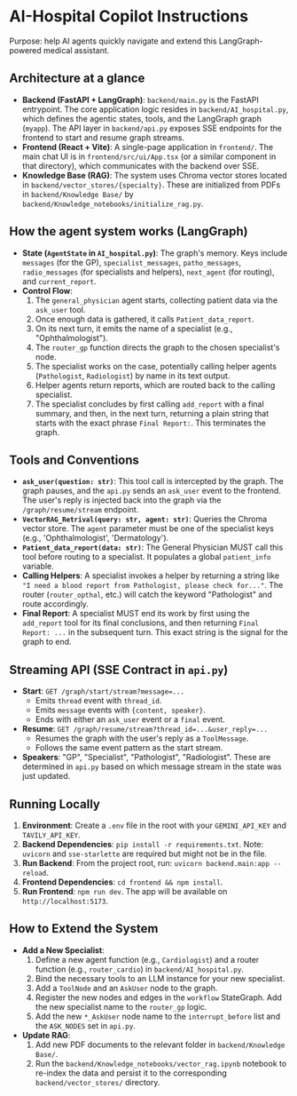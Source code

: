 # AI-Hospital Copilot Instructions

Purpose: help AI agents quickly navigate and extend this LangGraph-powered medical assistant.

## Architecture at a glance
- **Backend (FastAPI + LangGraph)**: `backend/main.py` is the FastAPI entrypoint. The core application logic resides in `backend/AI_hospital.py`, which defines the agentic states, tools, and the LangGraph graph (`myapp`). The API layer in `backend/api.py` exposes SSE endpoints for the frontend to start and resume graph streams.
- **Frontend (React + Vite)**: A single-page application in `frontend/`. The main chat UI is in `frontend/src/ui/App.tsx` (or a similar component in that directory), which communicates with the backend over SSE.
- **Knowledge Base (RAG)**: The system uses Chroma vector stores located in `backend/vector_stores/{specialty}`. These are initialized from PDFs in `backend/Knowledge Base/` by `backend/Knowledge_notebooks/initialize_rag.py`.

## How the agent system works (LangGraph)
- **State (`AgentState` in `AI_hospital.py`)**: The graph's memory. Keys include `messages` (for the GP), `specialist_messages`, `patho_messages`, `radio_messages` (for specialists and helpers), `next_agent` (for routing), and `current_report`.
- **Control Flow**:
  1. The `general_physician` agent starts, collecting patient data via the `ask_user` tool.
  2. Once enough data is gathered, it calls `Patient_data_report`.
  3. On its next turn, it emits the name of a specialist (e.g., "Ophthalmologist").
  4. The `router_gp` function directs the graph to the chosen specialist's node.
  5. The specialist works on the case, potentially calling helper agents (`Pathologist`, `Radiologist`) by name in its text output.
  6. Helper agents return reports, which are routed back to the calling specialist.
  7. The specialist concludes by first calling `add_report` with a final summary, and then, in the next turn, returning a plain string that starts with the exact phrase `Final Report:`. This terminates the graph.

## Tools and Conventions
- **`ask_user(question: str)`**: This tool call is intercepted by the graph. The graph pauses, and the `api.py` sends an `ask_user` event to the frontend. The user's reply is injected back into the graph via the `/graph/resume/stream` endpoint.
- **`VectorRAG_Retrival(query: str, agent: str)`**: Queries the Chroma vector store. The `agent` parameter must be one of the specialist keys (e.g., 'Ophthalmologist', 'Dermatology').
- **`Patient_data_report(data: str)`**: The General Physician MUST call this tool before routing to a specialist. It populates a global `patient_info` variable.
- **Calling Helpers**: A specialist invokes a helper by returning a string like `"I need a blood report from Pathologist, please check for..."`. The router (`router_opthal`, etc.) will catch the keyword "Pathologist" and route accordingly.
- **Final Report**: A specialist MUST end its work by first using the `add_report` tool for its final conclusions, and then returning `Final Report: ...` in the subsequent turn. This exact string is the signal for the graph to end.

## Streaming API (SSE Contract in `api.py`)
- **Start**: `GET /graph/start/stream?message=...`
  - Emits `thread` event with `thread_id`.
  - Emits `message` events with `{content, speaker}`.
  - Ends with either an `ask_user` event or a `final` event.
- **Resume**: `GET /graph/resume/stream?thread_id=...&user_reply=...`
  - Resumes the graph with the user's reply as a `ToolMessage`.
  - Follows the same event pattern as the start stream.
- **Speakers**: "GP", "Specialist", "Pathologist", "Radiologist". These are determined in `api.py` based on which message stream in the state was just updated.

## Running Locally
1.  **Environment**: Create a `.env` file in the root with your `GEMINI_API_KEY` and `TAVILY_API_KEY`.
2.  **Backend Dependencies**: `pip install -r requirements.txt`. Note: `uvicorn` and `sse-starlette` are required but might not be in the file.
3.  **Run Backend**: From the project root, run: `uvicorn backend.main:app --reload`.
4.  **Frontend Dependencies**: `cd frontend && npm install`.
5.  **Run Frontend**: `npm run dev`. The app will be available on `http://localhost:5173`.

## How to Extend the System
- **Add a New Specialist**:
  1. Define a new agent function (e.g., `Cardiologist`) and a router function (e.g., `router_cardio`) in `backend/AI_hospital.py`.
  2. Bind the necessary tools to an LLM instance for your new specialist.
  3. Add a `ToolNode` and an `AskUser` node to the graph.
  4. Register the new nodes and edges in the `workflow` StateGraph. Add the new specialist name to the `router_gp` logic.
  5. Add the new `*_AskUser` node name to the `interrupt_before` list and the `ASK_NODES` set in `api.py`.
- **Update RAG**:
  1. Add new PDF documents to the relevant folder in `backend/Knowledge Base/`.
  2. Run the `backend/Knowledge_notebooks/vector_rag.ipynb` notebook to re-index the data and persist it to the corresponding `backend/vector_stores/` directory.
